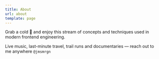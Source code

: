 ```yaml
---
title: About
url: about
template: page
---
```


Grab a cold 🍺 and enjoy this stream of concepts and techniques used in modern frontend engineering.

Live music, last-minute travel, trail runs and documentaries — reach out to me anywhere `@jmsmrgn`
